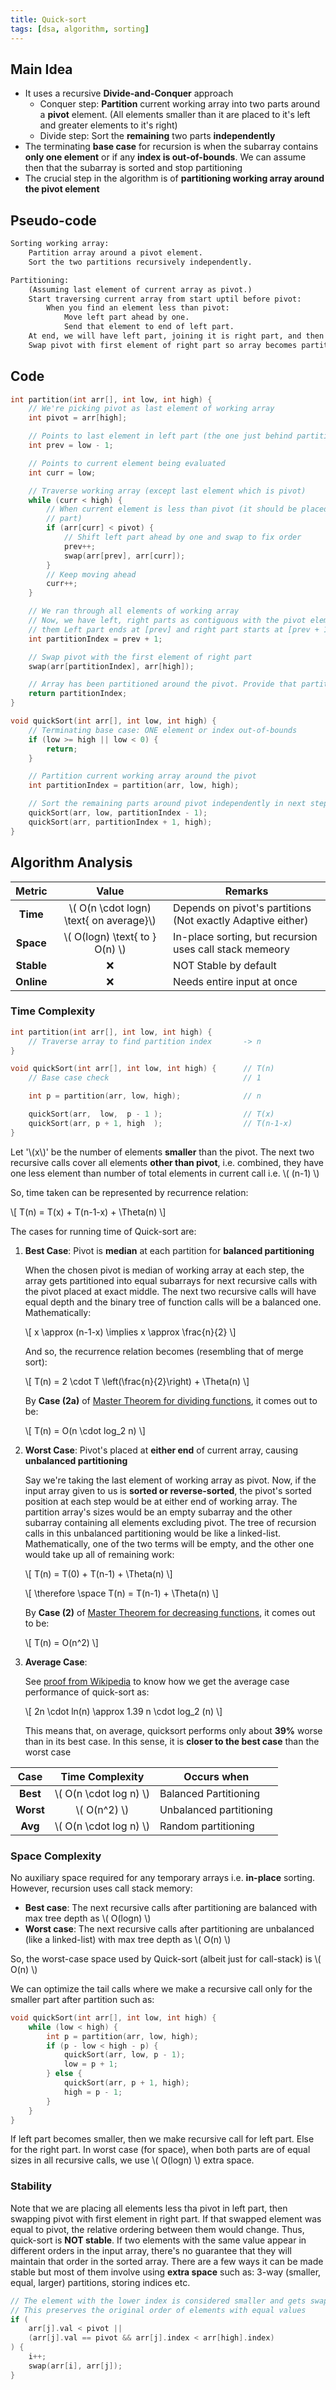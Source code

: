 ```yaml
---
title: Quick-sort
tags: [dsa, algorithm, sorting]
---
```


## Main Idea

- It uses a recursive **Divide-and-Conquer** approach
  - Conquer step: **Partition** current working array into two parts around a **pivot** element. (All elements smaller than it are placed to it's left and greater elements to it's right)
  - Divide step: Sort the **remaining** two parts **independently**
- The terminating **base case** for recursion is when the subarray contains **only one element** or if any **index is out-of-bounds**. We can assume then that the subarray is sorted and stop partitioning
- The crucial step in the algorithm is of **partitioning working array around the pivot element**

## Pseudo-code

```txt
Sorting working array:
    Partition array around a pivot element.
    Sort the two partitions recursively independently.
```

```txt
Partitioning:
    (Assuming last element of current array as pivot.)
    Start traversing current array from start uptil before pivot:
        When you find an element less than pivot:
            Move left part ahead by one.
            Send that element to end of left part.
    At end, we will have left part, joining it is right part, and then pivot at last.
    Swap pivot with first element of right part so array becomes partitioned around pivot.
```

## Code

```cpp
int partition(int arr[], int low, int high) {
    // We're picking pivot as last element of working array
    int pivot = arr[high];

    // Points to last element in left part (the one just behind partition index)
    int prev = low - 1;

    // Points to current element being evaluated
    int curr = low;

    // Traverse working array (except last element which is pivot)
    while (curr < high) {
        // When current element is less than pivot (it should be placed in left
        // part)
        if (arr[curr] < pivot) {
            // Shift left part ahead by one and swap to fix order
            prev++;
            swap(arr[prev], arr[curr]);
        }
        // Keep moving ahead
        curr++;
    }

    // We ran through all elements of working array
    // Now, we have left, right parts as contiguous with the pivot element after
    // them Left part ends at [prev] and right part starts at [prev + 1]
    int partitionIndex = prev + 1;

    // Swap pivot with the first element of right part
    swap(arr[partitionIndex], arr[high]);

    // Array has been partitioned around the pivot. Provide that partition index
    return partitionIndex;
}

void quickSort(int arr[], int low, int high) {
    // Terminating base case: ONE element or index out-of-bounds
    if (low >= high || low < 0) {
        return;
    }

    // Partition current working array around the pivot
    int partitionIndex = partition(arr, low, high);

    // Sort the remaining parts around pivot independently in next step
    quickSort(arr, low, partitionIndex - 1);
    quickSort(arr, partitionIndex + 1, high);
}
```

## Algorithm Analysis

|   Metric   |                   Value                   | Remarks                                                     |
| :--------: | :---------------------------------------: | ----------------------------------------------------------- |
|  **Time**  | \\( O(n \cdot logn) \text{ on average}\\) | Depends on pivot's partitions (Not exactly Adaptive either) |
| **Space**  |     \\( O(logn) \text{ to } O(n) \\)      | In-place sorting, but recursion uses call stack memeory     |
| **Stable** |                    ❌                     | NOT Stable by default                                       |
| **Online** |                    ❌                     | Needs entire input at once                                  |

### Time Complexity

```cpp
int partition(int arr[], int low, int high) {
    // Traverse array to find partition index       -> n
}

void quickSort(int arr[], int low, int high) {      // T(n)
    // Base case check                              // 1

    int p = partition(arr, low, high);              // n

    quickSort(arr,  low,  p - 1 );                  // T(x)
    quickSort(arr, p + 1, high  );                  // T(n-1-x)
}
```

Let '\\(x\\)' be the number of elements **smaller** than the pivot. The next two recursive calls cover all elements **other than pivot**, i.e. combined, they have one less element than number of total elements in current call i.e. \\( (n-1) \\)

So, time taken can be represented by recurrence relation:

\\[ T(n) = T(x) + T(n-1-x) + \Theta(n) \\]

The cases for running time of Quick-sort are:

1. **Best Case**: Pivot is **median** at each partition for **balanced partitioning**

   When the chosen pivot is median of working array at each step, the array gets partitioned into equal subarrays for next recursive calls with the pivot placed at exact middle. The next two recursive calls will have equal depth and the binary tree of function calls will be a balanced one. Mathematically:

   \\[ x \approx (n-1-x) \implies x \approx \frac{n}{2} \\]

   And so, the recurrence relation becomes (resembling that of merge sort):

   \\[ T(n) = 2 \cdot T \left(\frac{n}{2}\right) + \Theta(n) \\]

   By **Case (2a)** of [Master Theorem for dividing functions](/code-journal/dsa/dsa/recurrence-master-thm#master-theorem-for-evaluating-dividing-functions), it comes out to be:

   \\[ T(n) = O(n \cdot log_2 n) \\]

2. **Worst Case**: Pivot's placed at **either end** of current array, causing **unbalanced partitioning**

   Say we're taking the last element of working array as pivot. Now, if the input array given to us is **sorted or reverse-sorted**, the pivot's sorted position at each step would be at either end of working array. The partition array's sizes would be an empty subarray and the other subarray containing all elements excluding pivot. The tree of recursion calls in this unbalanced partitioning would be like a linked-list. Mathematically, one of the two terms will be empty, and the other one would take up all of remaining work:

   \\[ T(n) = T(0) + T(n-1) + \Theta(n) \\]

   \\[ \therefore \space T(n) = T(n-1) + \Theta(n) \\]

   By **Case (2)** of [Master Theorem for decreasing functions](/code-journal/dsa/dsa/recurrence-master-thm#master-theorem-for-evaluating-decreasing-functions), it comes out to be:

   \\[ T(n) = O(n^2) \\]

3. **Average Case**:

   See [proof from Wikipedia](https://en.wikipedia.org/wiki/Quicksort#Using_recurrences) to know how we get the average case performance of quick-sort as:

   \\[ 2n \cdot ln(n) \approx 1.39 n \cdot log_2 (n) \\]

   This means that, on average, quicksort performs only about **39%** worse than in its best case. In this sense, it is **closer to the best case** than the worst case

|   Case    |     Time Complexity      | Occurs when             |
| :-------: | :----------------------: | ----------------------- |
| **Best**  | \\( O(n \cdot log n) \\) | Balanced Partitioning   |
| **Worst** |      \\( O(n^2) \\)      | Unbalanced partitioning |
|  **Avg**  | \\( O(n \cdot log n) \\) | Random partitioning     |

### Space Complexity

No auxiliary space required for any temporary arrays i.e. **in-place** sorting. However, recursion uses call stack memory:

- **Best case**: The next recursive calls after partitioning are balanced with max tree depth as \\( O(logn) \\)
- **Worst case**: The next recursive calls after partitioning are unbalanced (like a linked-list) with max tree depth as \\( O(n) \\)

So, the worst-case space used by Quick-sort (albeit just for call-stack) is \\( O(n) \\)

We can optimize the tail calls where we make a recursive call only for the smaller part after partition such as:

```cpp
void quickSort(int arr[], int low, int high) {
    while (low < high) {
        int p = partition(arr, low, high);
        if (p - low < high - p) {
            quickSort(arr, low, p - 1);
            low = p + 1;
        } else {
            quickSort(arr, p + 1, high);
            high = p - 1;
        }
    }
}
```

If left part becomes smaller, then we make recursive call for left part. Else for the right part. In worst case (for space), when both parts are of equal sizes in all recursive calls, we use \\( O(logn) \\) extra space.

### Stability

Note that we are placing all elements less tha pivot in left part, then swapping pivot with first element in right part. If that swapped element was equal to pivot, the relative ordering between them would change. Thus, quick-sort is **NOT stable**. If two elements with the same value appear in different orders in the input array, there's no guarantee that they will maintain that order in the sorted array. There are a few ways it can be made stable but most of them involve using **extra space** such as: 3-way (smaller, equal, larger) partitions, storing indices etc.

```cpp
// The element with the lower index is considered smaller and gets swapped first.
// This preserves the original order of elements with equal values
if (
    arr[j].val < pivot ||
    (arr[j].val == pivot && arr[j].index < arr[high].index)
) {
    i++;
    swap(arr[i], arr[j]);
}
```

